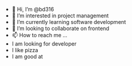 - 👋 Hi, I’m @bd316
- 👀 I’m interested in project management
- 🌱 I’m currently learning software development
- 💞️ I’m looking to collaborate on frontend
- 📫 How to reach me ...
- I am looking for developer
- I like pizza
- I am good at 
<!---
bd316/bd316 is a ✨ special ✨ repository because its `README.md` (this file) appears on your GitHub profile.
You can click the Preview link to take a look at your changes.
--->

